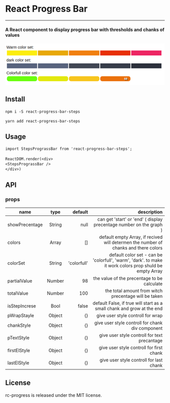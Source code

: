 # React Progress Bar
***
#### A React component to display progress bar with thresholds and chanks of values
![3 react progress bar with chanks and splits and color for each treshold](rpp.png)
## Install
```
npm i -S react-progress-bar-steps
```
```
yarn add react-progress-bar-steps
```
## Usage
```
import StepsPrograssBar from 'react-progress-bar-steps';

ReactDOM.render(<div>
<StepsPrograssBar />
</div>)
```
## API

### props
			
| name        | type           | default  | description |
| ------------- |:-------------:| -----:| --------------:|
| showPrecentage | String | null | can get 'start' or 'end' ( display precentage number on the graph ) |
| colors | Array | [] | default empty Array, if recived will determen the number of chanks and there colors |
| colorSet | String | 'colorfull' | default color set - can be 'colorfull', 'warm', 'dark'. to make it work colors prop shuld be empty Array|
|partialValue | Number | 98 | the value of the precentage to be calculate |
|totalValue | Number | 100 | the total amount from witch precentage will be taken |
| isStepIncrese | Bool | false | default False, if true will start as a small chank and grow at the end |
| pWrapStayle | Object | {} | give user style controll for wrap |
| chankStyle | Object | {} | give user style controll for chank div component |
| pTextStyle | Object | {} | give user style controll for text precantage |
| firstElStyle | Object | {} | give user style controll for first chank |
| lastElStyle | Object | {} | give user style controll for last chank |

## License
rc-progress is released under the MIT license.
